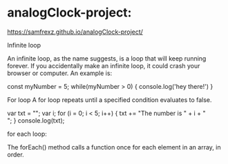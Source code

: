 # analogClock-project:

https://samfrexz.github.io/analogClock-project/

Infinite loop

An infinite loop, as the name suggests, is a loop that will keep running forever. If you accidentally make an infinite loop, it could crash your browser or computer. An example is:

const myNumber = 5;
while(myNumber > 0) {
console.log('hey there!')
}

For loop
A for loop repeats until a specified condition evaluates to false.

var txt = "";
var i;
for (i = 0; i < 5; i++) {
txt += "The number is " + i + "<br>";
}
console.log(txt);

for each loop:

The forEach() method calls a function once for each element in an array, in order.
